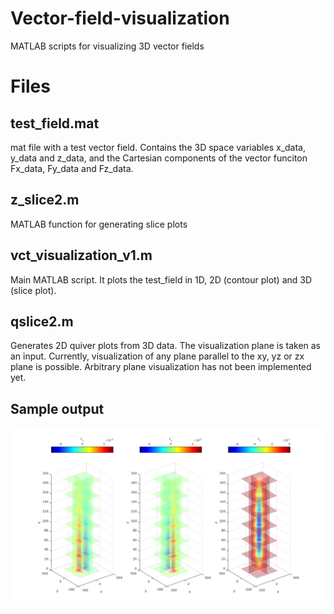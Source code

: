 # Vector-field-visualization
MATLAB scripts for visualizing 3D vector fields



# Files
## test_field.mat
mat file with a test vector field. Contains the 3D space variables x_data, y_data and z_data, and the Cartesian components of the vector funciton Fx_data, Fy_data and Fz_data.

## z_slice2.m
MATLAB function for generating slice plots

## vct_visualization_v1.m
Main MATLAB script. It plots the test_field in 1D, 2D (contour plot) and 3D (slice plot).

## qslice2.m
Generates 2D quiver plots from 3D data. The visualization plane is taken as an input. Currently, visualization of any plane parallel to the xy, yz or zx plane is possible. Arbitrary plane visualization has not been implemented yet.


## Sample output


<p float="left">
<img src="https://github.com/zaman13/Vector-field-visualization/blob/master/Images/vfield.png" alt="alt text" width="800">


</p>

